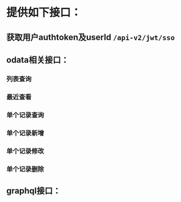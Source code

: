 # 提供如下接口：
## 获取用户authtoken及userId `/api-v2/jwt/sso`

## odata相关接口：
### 列表查询
### 最近查看
### 单个记录查询
### 单个记录新增
### 单个记录修改
### 单个记录删除

## graphql接口：
